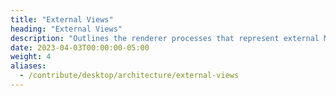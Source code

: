 ```yaml
---
title: "External Views"
heading: "External Views"
description: "Outlines the renderer processes that represent external Mattermost servers, and the modules that manage them."
date: 2023-04-03T00:00:00-05:00
weight: 4
aliases:
  - /contribute/desktop/architecture/external-views
---
```


